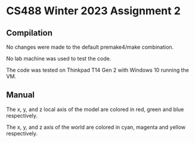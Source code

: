 # CS488 Winter 2023 Assignment 2

## Compilation
No changes were made to the default premake4/make combination.

No lab machine was used to test the code.

The code was tested on Thinkpad T14 Gen 2 with Windows 10 running the VM.

## Manual
The x, y, and z local axis of the model are colored in red, green and blue respectively.

The x, y, and z axis of the world are colored in cyan, magenta and yellow respectively.
